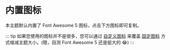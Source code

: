 # 内置图标

本主题默认内置了 Font Awesome 5 图标，点击下方图标即可复制。

::: tip
如果您使用的图标并不是很多，您可以通过 [自定义图标](/guide/config.html#图标-icon) 来覆盖 [固定图标](/guide/config.html#自定义图标-icon) 方式缩减主题大小。(嗯，目测 Font Awesome 5 还是挺大的 😂)
:::

<link rel="stylesheet" href="/font-awesome.min.css">
<icon-list v-for="(item, key) in icons" v-bind="item" h2></icon-list>

<script setup>
import icons from "../.vitepress/assets/icon.json"
</script>